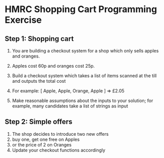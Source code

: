 # HMRC Shopping Cart Programming Exercise

## Step 1: Shopping cart
1. You are building a checkout system for a shop which only sells apples and
oranges.

2. Apples cost 60p and oranges cost 25p.

3. Build a checkout system which takes a list of items scanned at the till and outputs
the total cost

4. For example: [ Apple, Apple, Orange, Apple ] => £2.05

5. Make reasonable assumptions about the inputs to your solution; for example, many
candidates take a list of strings as input

## Step 2: Simple offers
1. The shop decides to introduce two new offers
  2. buy one, get one free on Apples
  3. or the price of 2 on Oranges
4. Update your checkout functions accordingly
